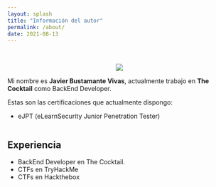 ```yaml
---
layout: splash
title: "Información del autor"
permalink: /about/
date: 2021-08-13
---
```


<br>

<p align="center">
<img src="https://avatars.githubusercontent.com/u/88879582?s=400&u=1da42acea20e1acf32f78b217c0f577132a840ec&v=4">
</p>

Mi nombre es **Javier Bustamante Vivas**, actualmente trabajo en **The Cocktail** como BackEnd Developer.

Estas son las certificaciones que actualmente dispongo:

- eJPT (eLearnSecurity Junior Penetration Tester)

<p align="center">
<img src="">
</p>

## Experiencia
- BackEnd Developer en The Cocktail.
- CTFs en TryHackMe
- CTFs en Hackthebox
